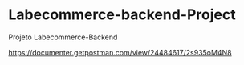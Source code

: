 # Labecommerce-backend-Project
Projeto Labecommerce-Backend






https://documenter.getpostman.com/view/24484617/2s935oM4N8
